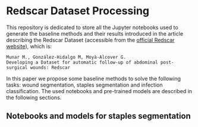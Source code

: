 # Redscar Dataset Processing

This repository is dedicated to store all the Jupyter notebooks used to generate the baseline methods and their results introduced in the article describing the Redscar Dataset (accessible from the [official Redscar website](http://redscar.uib.es/)), which is:

```
Munar M., González-Hidalgo M, Moyà-Alcover G. 
Developing a Dataset for automatic follow-up of abdominal post-surgical wounds: Redscar
``` 

In this paper we propose some baseline methods to solve the following tasks: wound segmentation, staples segmentation and infection classification. The used notebooks and pre-trained models are described in the following sections.

## Notebooks and models for staples segmentation
